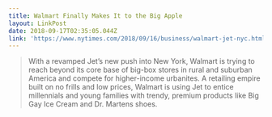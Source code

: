 ```yaml
---
title: Walmart Finally Makes It to the Big Apple
layout: LinkPost
date: 2018-09-17T02:35:05.044Z
link: 'https://www.nytimes.com/2018/09/16/business/walmart-jet-nyc.html'
---
```

> With a revamped Jet’s new push into New York, Walmart is trying to reach beyond its core base of big-box stores in rural and suburban America and compete for higher-income urbanites. A retailing empire built on no frills and low prices, Walmart is using Jet to entice millennials and young families with trendy, premium products like Big Gay Ice Cream and Dr. Martens shoes.
